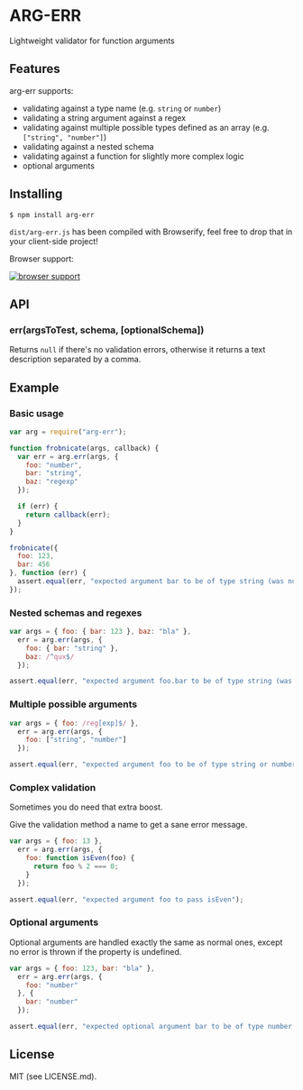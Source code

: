 ARG-ERR
======

Lightweight validator for function arguments

Features
----

arg-err supports:

- validating against a type name (e.g. `string` or `number`)
- validating a string argument against a regex
- validating against multiple possible types defined as an array (e.g. `["string", "number"]`)
- validating against a nested schema
- validating against a function for slightly more complex logic
- optional arguments

Installing
----

```
$ npm install arg-err
```

`dist/arg-err.js` has been compiled with Browserify, feel free to drop that in your client-side project!

Browser support:

[![browser support](https://ci.testling.com/andrey-p/arg-err.png)
](https://ci.testling.com/andrey-p/arg-err)

API
----

### err(argsToTest, schema, [optionalSchema])

Returns `null` if there's no validation errors, otherwise it returns a text description separated by a comma.

Example
----

### Basic usage

```javascript
var arg = require("arg-err");

function frobnicate(args, callback) {
  var err = arg.err(args, {
    foo: "number",
    bar: "string",
    baz: "regexp"
  });

  if (err) {
    return callback(err);
  }
}

frobnicate({
  foo: 123,
  bar: 456
}, function (err) {
  assert.equal(err, "expected argument bar to be of type string (was number), expected argument baz to be of type regexp");
});
```

### Nested schemas and regexes

```javascript
var args = { foo: { bar: 123 }, baz: "bla" },
  err = arg.err(args, {
    foo: { bar: "string" },
    baz: /^qux$/
  });

assert.equal(err, "expected argument foo.bar to be of type string (was number), expected argument baz to match /^qux$/ (was \"bla\")");
```

### Multiple possible arguments

```javascript
var args = { foo: /reg[exp]$/ },
  err = arg.err(args, {
    foo: ["string", "number"]
  });

assert.equal(err, "expected argument foo to be of type string or number (was regexp)");
```

### Complex validation

Sometimes you do need that extra boost.

Give the validation method a name to get a sane error message.

```javascript
var args = { foo: 13 },
  err = arg.err(args, {
    foo: function isEven(foo) {
      return foo % 2 === 0;
    }
  });

assert.equal(err, "expected argument foo to pass isEven");
```

### Optional arguments

Optional arguments are handled exactly the same as normal ones, except no error is thrown if the property is undefined.

```javascript
var args = { foo: 123, bar: "bla" },
  err = arg.err(args, {
    foo: "number"
  }, {
    bar: "number"
  });

assert.equal(err, "expected optional argument bar to be of type number (was string)");
```

License
----

MIT (see LICENSE.md).
